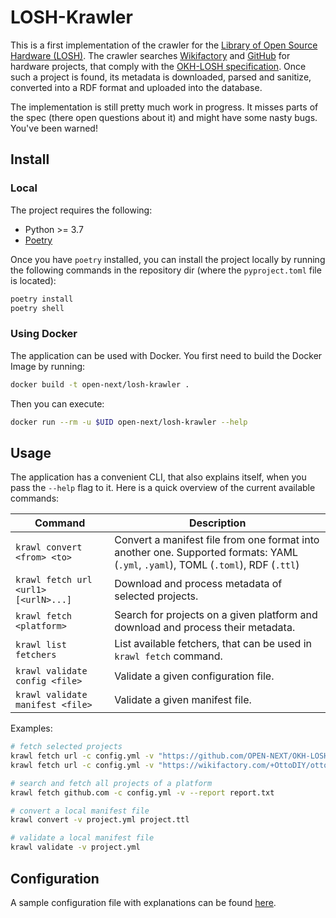 # LOSH-Krawler

This is a first implementation of the crawler for the [Library of Open Source Hardware (LOSH)](https://losh.opennext.eu). The crawler searches [Wikifactory](https://wikifactory.com) and [GitHub](https://github.com) for hardware projects, that comply with the [OKH-LOSH specification](https://github.com/OPEN-NEXT/OKH-LOSH). Once such a project is found, its metadata is downloaded, parsed and sanitize, converted into a RDF format and uploaded into the database.

The implementation is still pretty much work in progress. It misses parts of the spec (there open questions about it) and might have some nasty bugs. You've been warned!

## Install

### Local

The project requires the following:

- Python >= 3.7
- [Poetry](https://python-poetry.org)

Once you have `poetry` installed, you can install the project locally by running the following commands in the repository dir (where the `pyproject.toml` file is located):

```sh
poetry install
poetry shell
```

### Using Docker

The application can be used with Docker. You first need to build the Docker Image by running:

```sh
docker build -t open-next/losh-krawler .
```

Then you can execute:

```sh
docker run --rm -u $UID open-next/losh-krawler --help
```

## Usage

The application has a convenient CLI, that also explains itself, when you pass the `--help` flag to it. Here is a quick overview of the current available commands:

| Command | Description |
|--|---|
| `krawl convert <from> <to>` | Convert a manifest file from one format into another one. Supported formats: YAML (`.yml`, `.yaml`), TOML (`.toml`), RDF (`.ttl`) |
| `krawl fetch url <url1> [<urlN>...]` | Download and process metadata of selected projects. |
| `krawl fetch <platform>` | Search for projects on a given platform and download and process their metadata. |
| `krawl list fetchers` | List available fetchers, that can be used in `krawl fetch` command. |
| `krawl validate config <file>` | Validate a given configuration file. |
| `krawl validate manifest <file>` | Validate a given manifest file. |

Examples:

```sh
# fetch selected projects
krawl fetch url -c config.yml -v "https://github.com/OPEN-NEXT/OKH-LOSH/blob/master/sample_data/okh-sample-OHLOOM.toml"
krawl fetch url -c config.yml -v "https://wikifactory.com/+OttoDIY/otto-diy-plus"

# search and fetch all projects of a platform
krawl fetch github.com -c config.yml -v --report report.txt

# convert a local manifest file
krawl convert -v project.yml project.ttl

# validate a local manifest file
krawl validate -v project.yml
```

## Configuration

A sample configuration file with explanations can be found [here](sample-config.yml).
